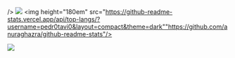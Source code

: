 <picture>
<source 
  srcset="https://github-readme-stats.vercel.app/api?username=pedr0tavi0&show_icons=true&theme=dark"
  media="(prefers-color-scheme: dark)"
/>
<source
  srcset="https://github-readme-stats.vercel.app/api?username=pedr0tavi0&show_icons=true"
  media="(prefers-color-scheme: light), (prefers-color-scheme: no-preference)"

/>
  <img src="https://github-readme-stats.vercel.app/api?username=pedr0tavi0&show_icons=true" />
  <img height="180em" src="https://github-readme-stats.vercel.app/api/top-langs/?username=pedr0tavi0&layout=compact&theme=dark""https://github.com/anuraghazra/github-readme-stats"/>
  
</picture>
<div>
  <img  src="https://github-readme-stats.vercel.app/api/top-langs/?username=pedr0tavi0&layout=compact&theme=dark""https://github.com/anuraghazra/github-readme-stats"/>
</div>

